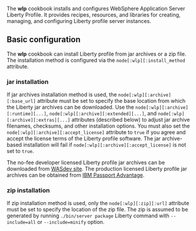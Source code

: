 
The __wlp__ cookbook installs and configures WebSphere Application Server Liberty Profile.
It provides recipes, resources, and libraries for creating, managing, and configuring Liberty profile server instances.

## Basic configuration

The __wlp__ cookbook can install Liberty profile from jar archives or a zip file. The installation method is configured via the `node[:wlp][:install_method` attribute. 

### jar installation

If jar archives installation method is used, the `node[:wlp][:archive][:base_url]` attribute must be set to specify the base location from which the Liberty jar archives can be downloaded. Use the `node[:wlp][:archive][:runtime][...]`, `node[:wlp][:archive][:extended][...]`, and `node[:wlp][:archive][:extras][...]` attributes (described below) to adjust jar archive filenames, checksums, and other installation options. You must also set the `node[:wlp][:archive][:accept_license]` attribute to `true` if you agree and accept the license terms of the Liberty profile software. The jar archive-based installation will fail if `node[:wlp][:archive][:accept_license]` is not set to `true`. 

The no-fee developer licensed Liberty profile jar archives can be downloaded from [WASdev site](https://www.ibmdw.net/wasdev/downloads/websphere-application-server-liberty-profile/). The production licensed Liberty profile jar archives can be obtained from [IBM Passport Advantage](http://www-01.ibm.com/software/lotus/passportadvantage/).

### zip installation

If zip installation method is used, only the `node[:wlp][:zip][:url]` attribute must be set to specify the location of the zip file. The zip is assumed to be generated by running `./bin/server package` Liberty command with `--include=all` or `--include=minify` option.


